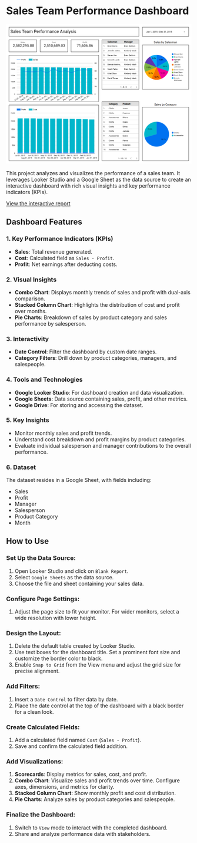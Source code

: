 # Sales Team Performance Dashboard 

![Sales Team Performance Dashboard](https://github.com/Shantydotcom/Google-Looker-Studio/blob/main/Sales%20Team%20Performance/Sales%20Team%20Performance.png)

This project analyzes and visualizes the performance of a sales team. It leverages Looker Studio and a Google Sheet as the data source to create an interactive dashboard with rich visual insights and key performance indicators (KPIs).

[View the interactive report](https://lookerstudio.google.com/u/0/reporting/fefea2f9-61cd-4eab-a9c6-c1bcc5a016cc/page/yutdE)


## Dashboard Features

### 1. Key Performance Indicators (KPIs)
- **Sales**: Total revenue generated.
- **Cost**: Calculated field as `Sales - Profit`.
- **Profit**: Net earnings after deducting costs.

### 2. Visual Insights
- **Combo Chart**: Displays monthly trends of sales and profit with dual-axis comparison.
- **Stacked Column Chart**: Highlights the distribution of cost and profit over months.
- **Pie Charts**: Breakdown of sales by product category and sales performance by salesperson.

### 3. Interactivity
- **Date Control**: Filter the dashboard by custom date ranges.
- **Category Filters**: Drill down by product categories, managers, and salespeople.

### 4. Tools and Technologies
- **Google Looker Studio**: For dashboard creation and data visualization.
- **Google Sheets**: Data source containing sales, profit, and other metrics.
- **Google Drive**: For storing and accessing the dataset.

### 5. Key Insights
- Monitor monthly sales and profit trends.
- Understand cost breakdown and profit margins by product categories.
- Evaluate individual salesperson and manager contributions to the overall performance.

### 6. Dataset
The dataset resides in a Google Sheet, with fields including:
- Sales
- Profit
- Manager
- Salesperson
- Product Category
- Month

## How to Use

### Set Up the Data Source:
1. Open Looker Studio and click on `Blank Report`.
2. Select `Google Sheets` as the data source.
3. Choose the file and sheet containing your sales data.

### Configure Page Settings:
1. Adjust the page size to fit your monitor. For wider monitors, select a wide resolution with lower height.

### Design the Layout:
1. Delete the default table created by Looker Studio.
2. Use text boxes for the dashboard title. Set a prominent font size and customize the border color to black.
3. Enable `Snap to Grid` from the View menu and adjust the grid size for precise alignment.

### Add Filters:
1. Insert a `Date Control` to filter data by date.
2. Place the date control at the top of the dashboard with a black border for a clean look.

### Create Calculated Fields:
1. Add a calculated field named `Cost` (`Sales - Profit`).
2. Save and confirm the calculated field addition.

### Add Visualizations:
1. **Scorecards**: Display metrics for sales, cost, and profit.
2. **Combo Chart**: Visualize sales and profit trends over time. Configure axes, dimensions, and metrics for clarity.
3. **Stacked Column Chart**: Show monthly profit and cost distribution.
4. **Pie Charts**: Analyze sales by product categories and salespeople.

### Finalize the Dashboard:
1. Switch to `View` mode to interact with the completed dashboard.
2. Share and analyze performance data with stakeholders.

